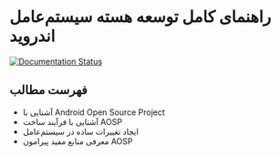 # راهنمای کامل توسعه هسته سیستم‌عامل اندروید

[![Documentation Status](https://readthedocs.org/projects/aosp-book/badge/?version=latest)](https://aosp-book.readthedocs.io/fa/latest/?badge=latest)

## فهرست مطالب

* آشنایی با Android Open Source Project
* آشنایی با فرآیند ساخت AOSP
* ایجاد تغییرات ساده در سیستم‌عامل
* معرفی منابع مفید پیرامون AOSP
